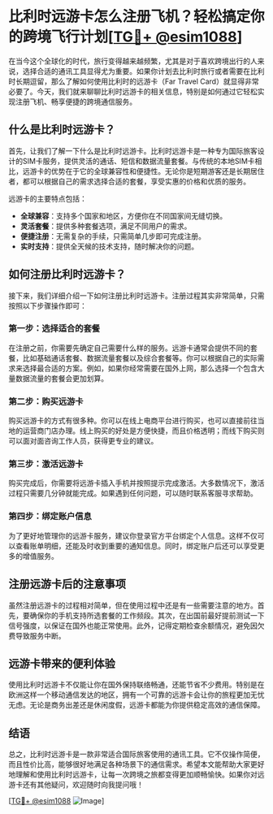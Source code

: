 # 比利时远游卡怎么注册飞机？轻松搞定你的跨境飞行计划[[TG💪+ @esim1088](https://t.me/s/esim1088)]

在当今这个全球化的时代，旅行变得越来越频繁，尤其是对于喜欢跨境出行的人来说，选择合适的通讯工具显得尤为重要。如果你计划去比利时旅行或者需要在比利时长期逗留，那么了解如何使用比利时的远游卡（Far Travel Card）就显得非常必要了。今天，我们就来聊聊比利时远游卡的相关信息，特别是如何通过它轻松实现注册飞机、畅享便捷的跨境通信服务。

## 什么是比利时远游卡？

首先，让我们了解一下什么是比利时远游卡。比利时远游卡是一种专为国际旅客设计的SIM卡服务，提供灵活的通话、短信和数据流量套餐。与传统的本地SIM卡相比，远游卡的优势在于它的全球兼容性和便捷性。无论你是短期游客还是长期居住者，都可以根据自己的需求选择合适的套餐，享受实惠的价格和优质的服务。

远游卡的主要特点包括：

- **全球兼容**：支持多个国家和地区，方便你在不同国家间无缝切换。
- **灵活套餐**：提供多种套餐选项，满足不同用户的需求。
- **便捷注册**：无需复杂的手续，只需简单几步即可完成注册。
- **实时支持**：提供全天候的技术支持，随时解决你的问题。

## 如何注册比利时远游卡？

接下来，我们详细介绍一下如何注册比利时远游卡。注册过程其实非常简单，只需按照以下步骤操作即可：

### 第一步：选择适合的套餐

在注册之前，你需要先确定自己需要什么样的服务。远游卡通常会提供不同的套餐，比如基础通话套餐、数据流量套餐以及综合套餐等。你可以根据自己的实际需求来选择最合适的方案。例如，如果你经常需要在国外上网，那么选择一个包含大量数据流量的套餐会更加划算。

### 第二步：购买远游卡

购买远游卡的方式有很多种。你可以在线上电商平台进行购买，也可以直接前往当地的运营商门店办理。线上购买的好处是方便快捷，而且价格透明；而线下购买则可以面对面咨询工作人员，获得更专业的建议。

### 第三步：激活远游卡

购买完成后，你需要将远游卡插入手机并按照提示完成激活。大多数情况下，激活过程只需要几分钟就能完成。如果遇到任何问题，可以随时联系客服寻求帮助。

### 第四步：绑定账户信息

为了更好地管理你的远游卡服务，建议你登录官方平台绑定个人信息。这样不仅可以查看账单明细，还能及时收到重要的通知信息。同时，绑定账户后还可以享受更多的增值服务。

## 注册远游卡后的注意事项

虽然注册远游卡的过程相对简单，但在使用过程中还是有一些需要注意的地方。首先，要确保你的手机支持所选套餐的工作频段。其次，在出国前最好提前测试一下信号强度，以保证在国外也能正常使用。此外，记得定期检查余额情况，避免因欠费导致服务中断。

## 远游卡带来的便利体验

使用比利时远游卡不仅能让你在国外保持联络畅通，还能节省不少费用。特别是在欧洲这样一个移动通信发达的地区，拥有一个可靠的远游卡会让你的旅程更加无忧无虑。无论是商务出差还是休闲度假，远游卡都能为你提供稳定高效的通信保障。

## 结语

总之，比利时远游卡是一款非常适合国际旅客使用的通讯工具。它不仅操作简便，而且性价比高，能够很好地满足各种场景下的通信需求。希望本文能帮助大家更好地理解和使用比利时远游卡，让每一次跨境之旅都变得更加顺畅愉快。如果你对远游卡还有其他疑问，欢迎随时向我提问哦！

[[TG💪+ @esim1088](https://t.me/s/esim1088) ![Image](https://i.postimg.cc/4NQfJmqS/Snipaste-2025-05-13-00-14-12.png)]